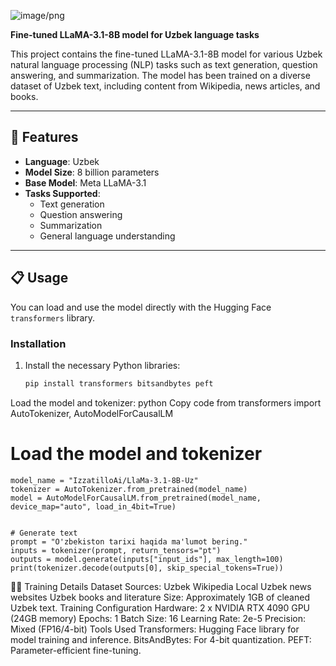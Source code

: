 ![image/png](https://cdn-uploads.huggingface.co/production/uploads/665548499ccb17d967f29a74/Dvp01TiCw7xgR8k7EVCDA.png)

**Fine-tuned LLaMA-3.1-8B model for Uzbek language tasks**

This project contains the fine-tuned LLaMA-3.1-8B model for various Uzbek natural language processing (NLP) tasks such as text generation, question answering, and summarization. The model has been trained on a diverse dataset of Uzbek text, including content from Wikipedia, news articles, and books.

---

## 🚀 Features

- **Language**: Uzbek
- **Model Size**: 8 billion parameters
- **Base Model**: Meta LLaMA-3.1
- **Tasks Supported**:
  - Text generation
  - Question answering
  - Summarization
  - General language understanding

---

## 📋 Usage

You can load and use the model directly with the Hugging Face `transformers` library.

### Installation

1. Install the necessary Python libraries:
   ```bash
   pip install transformers bitsandbytes peft
Load the model and tokenizer:
python
Copy code
from transformers import AutoTokenizer, AutoModelForCausalLM

# Load the model and tokenizer
```
model_name = "IzzatilloAi/LlaMa-3.1-8B-Uz"
tokenizer = AutoTokenizer.from_pretrained(model_name)
model = AutoModelForCausalLM.from_pretrained(model_name, device_map="auto", load_in_4bit=True)


# Generate text
prompt = "O'zbekiston tarixi haqida ma'lumot bering."
inputs = tokenizer(prompt, return_tensors="pt")
outputs = model.generate(inputs["input_ids"], max_length=100)
print(tokenizer.decode(outputs[0], skip_special_tokens=True))
```
🏋️‍♂️ Training Details
Dataset
Sources:
Uzbek Wikipedia
Local Uzbek news websites
Uzbek books and literature
Size: Approximately 1GB of cleaned Uzbek text.
Training Configuration
Hardware: 2 x NVIDIA RTX 4090 GPU (24GB memory)
Epochs: 1
Batch Size: 16
Learning Rate: 2e-5
Precision: Mixed (FP16/4-bit)
Tools Used
Transformers: Hugging Face library for model training and inference.
BitsAndBytes: For 4-bit quantization.
PEFT: Parameter-efficient fine-tuning.

